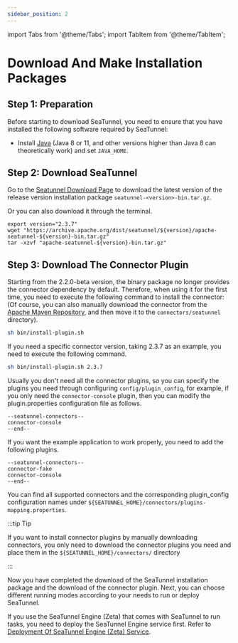 ```yaml
---
sidebar_position: 2
---
```


import Tabs from '@theme/Tabs';
import TabItem from '@theme/TabItem';

# Download And Make Installation Packages

## Step 1: Preparation

Before starting to download SeaTunnel, you need to ensure that you have installed the following software required by SeaTunnel:

* Install [Java](https://www.java.com/en/download/) (Java 8 or 11, and other versions higher than Java 8 can theoretically work) and set `JAVA_HOME`.

## Step 2: Download SeaTunnel

Go to the [Seatunnel Download Page](https://seatunnel.apache.org/download) to download the latest version of the release version installation package `seatunnel-<version>-bin.tar.gz`.

Or you can also download it through the terminal.

```shell
export version="2.3.7"
wget "https://archive.apache.org/dist/seatunnel/${version}/apache-seatunnel-${version}-bin.tar.gz"
tar -xzvf "apache-seatunnel-${version}-bin.tar.gz"
```

## Step 3: Download The Connector Plugin

Starting from the 2.2.0-beta version, the binary package no longer provides the connector dependency by default. Therefore, when using it for the first time, you need to execute the following command to install the connector: (Of course, you can also manually download the connector from the [Apache Maven Repository](https://repo.maven.apache.org/maven2/org/apache/seatunnel/), and then move it to the `connectors/seatunnel` directory).

```bash
sh bin/install-plugin.sh
```

If you need a specific connector version, taking 2.3.7 as an example, you need to execute the following command.

```bash
sh bin/install-plugin.sh 2.3.7
```

Usually you don't need all the connector plugins, so you can specify the plugins you need through configuring `config/plugin_config`, for example, if you only need the `connector-console` plugin, then you can modify the plugin.properties configuration file as follows.

```plugin_config
--seatunnel-connectors--
connector-console
--end--
```

If you want the example application to work properly, you need to add the following plugins.

```plugin_config
--seatunnel-connectors--
connector-fake
connector-console
--end--
```

You can find all supported connectors and the corresponding plugin_config configuration names under `${SEATUNNEL_HOME}/connectors/plugins-mapping.properties`.

:::tip Tip

If you want to install connector plugins by manually downloading connectors, you only need to download the connector plugins you need and place them in the `${SEATUNNEL_HOME}/connectors/` directory

:::

Now you have completed the download of the SeaTunnel installation package and the download of the connector plugin. Next, you can choose different running modes according to your needs to run or deploy SeaTunnel.

If you use the SeaTunnel Engine (Zeta) that comes with SeaTunnel to run tasks, you need to deploy the SeaTunnel Engine service first. Refer to [Deployment Of SeaTunnel Engine (Zeta) Service](deployment.md).
